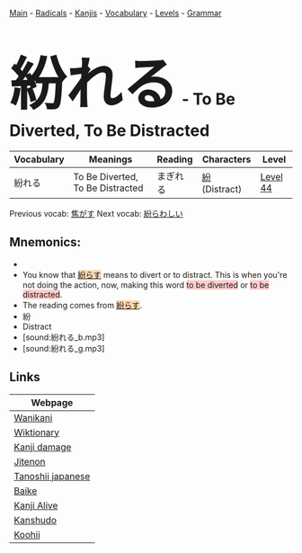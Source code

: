 <style> bigfont {font-size: 100px}</style>
[Main](../README.md) -
[Radicals](../radicals.md) -
[Kanjis](../kanjis.md) -
[Vocabulary](../vocabulary.md) -
[Levels](../levels.md) -
[Grammar](../grammar.md)
# <bigfont> 紛れる</bigfont> - To Be Diverted, To Be Distracted 

| Vocabulary | Meanings | Reading | Characters | Level |
| --- | --- | --- | --- | --- |
| 紛れる | To Be Diverted, To Be Distracted | まぎれる |  [紛](../kanjis/紛.md) (Distract) | [Level 44](../levels/wk_level44.md) |

Previous vocab: [焦がす](焦がす.md) Next vocab: [紛らわしい](紛らわしい.md) 

## Mnemonics:

* 
* You know that <span style="background-color:#fed8b1"> [紛らす](https://jisho.org/search/紛らす)</span> means to divert or to distract. This is when you're not doing the action, now, making this word <span style="background-color:#ffcccb"> to be diverted</span> or <span style="background-color:#ffcccb"> to be distracted</span>.
* The reading comes from <span style="background-color:#fed8b1"> [紛らす](https://jisho.org/search/紛らす)</span>.
* 紛
* Distract
* [sound:紛れる_b.mp3]
* [sound:紛れる_g.mp3]


## Links 

| Webpage |
| --- |
| [Wanikani          ](https://www.wanikani.com/kanji/紛れる) |
| [Wiktionary        ](https://en.wiktionary.org/wiki/紛れる) |
| [Kanji damage      ](http://www.kanjidamage.com/kanji/search?utf8=✓&q=紛れる) |
| [Jitenon           ](https://jitenon.com/kanji/紛れる) |
| [Tanoshii japanese ](https://www.tanoshiijapanese.com/dictionary/kanji.cfm?k=紛れる) |
| [Baike             ](https://baike.baidu.com/item/紛れる) |
| [Kanji Alive       ](https://app.kanjialive.com/紛れる) |
| [Kanshudo          ](https://www.kanshudo.com/searchmn?q=紛れる) |
| [Koohii            ](https://kanji.koohii.com/study/kanji/紛れる) |
